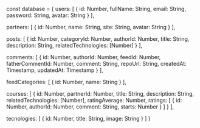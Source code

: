 const database = {
  users: [
    { id: Number, fullName: String, email: String, password: String, avatar: String }
  ],

  partners: [
    { id: Number, name: String, site: String, avatar: String }
  ],

  posts: [
    { 
      id: Number, 
      categoryId: Number, 
      authorId: Number,
      title: String,
      description: String,
      relatedTechnologies: [Number]
    }
  ],

  comments: [
    { id: Number, authorId: Number, feedId: Number, fatherCommentId: Number, comment: String, repoUrl: String, createdAt: Timestamp, updatedAt: Timestamp }
  ],

  feedCategories: [
    { id: Number, name: String }
  ],

  courses: [
    { 
      id: Number,
      partnerId: Number,
      title: String, 
      description: String,
      relatedTechnologies: [Number],
      ratingAverage: Number,
      ratings: [
        { id: Number, authorId: Number, comment: String, starts: Number }
      ] 
    }
  ],

  tecnologies: [
    { id: Number, title: String, image: String }
  ]
}